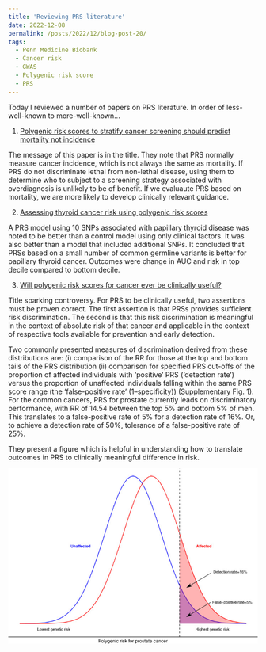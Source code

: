 ```yaml
---
title: 'Reviewing PRS literature'
date: 2022-12-08
permalink: /posts/2022/12/blog-post-20/
tags:
  - Penn Medicine Biobank
  - Cancer risk
  - GWAS
  - Polygenic risk score
  - PRS
---
```


Today I reviewed a number of papers on PRS literature. In order of less-well-known to more-well-known...

1. [Polygenic risk scores to stratify cancer screening should predict mortality not incidence
](https://www.ncbi.nlm.nih.gov/pmc/articles/PMC9151796/)

The message of this paper is in the title. They note that PRS normally measure cancer incidence, which is not always the same as mortality. If PRS do not discriminate lethal from non-lethal disease, using them to determine who to subject to a screening strategy associated with overdiagnosis is unlikely to be of benefit. If we evaluaute PRS based on mortality, we are more likely to develop clinically relevant guidance.

2. [Assessing thyroid cancer risk using polygenic risk scores](https://www.ncbi.nlm.nih.gov/pmc/articles/PMC7084156/)

A PRS model using 10 SNPs associated with papillary thyroid disease was noted to be better than a control model using only clinical factors. It was also better than a model that included additional SNPs. It concluded that PRSs based on a small number of common germline variants is better for papillary thyroid cancer. Outcomes were change in AUC and risk in top decile compared to bottom decile.

3. [Will polygenic risk scores for cancer ever be clinically useful?](https://www.ncbi.nlm.nih.gov/pmc/articles/PMC8139954/)

Title sparking controversy. For PRS to be clinically useful, two assertions must be proven correct. The first assertion is that PRSs provides sufficient risk discrimination. The second is that this risk discrimination is meaningful in the context of absolute risk of that cancer and applicable in the context of respective tools available for prevention and early detection.

Two commonly presented measures of discrimination derived from these distributions are: (i) comparison of the RR for those at the top and bottom tails of the PRS distribution (ii) comparison for specified PRS cut-offs of the proportion of affected individuals with ‘positive’ PRS (‘detection rate’) versus the proportion of unaffected individuals falling within the same PRS score range (the ‘false-positive rate’ (1–specificity)) (Supplementary Fig. 1). For the common cancers, PRS for prostate currently leads on discriminatory performance, with RR of 14.54 between the top 5% and bottom 5% of men. This translates to a false-positive rate of 5% for a detection rate of 16%. Or, to achieve a detection rate of 50%, tolerance of a false-positive rate of 25%.

They present a figure which is helpful in understanding how to translate outcomes in PRS to clinically meaningful difference in risk. 

![alt text](images/41698_2021_176_Fig1_HTML.jpg)

